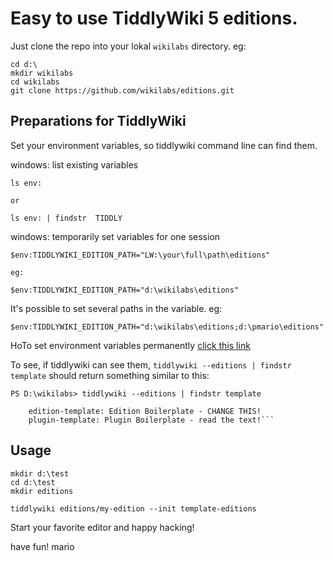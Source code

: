 # Easy to use TiddlyWiki 5 editions.

Just clone the repo into your lokal `wikilabs` directory. eg:

```
cd d:\
mkdir wikilabs
cd wikilabs
git clone https://github.com/wikilabs/editions.git
```


## Preparations for TiddlyWiki

Set your environment variables, so tiddlywiki command line can find them.

windows: list existing variables


```
ls env:

or

ls env: | findstr  TIDDLY
```

windows: temporarily set variables for one session

```
$env:TIDDLYWIKI_EDITION_PATH="LW:\your\full\path\editions"

eg:

$env:TIDDLYWIKI_EDITION_PATH="d:\wikilabs\editions"
```

It's possible to set several paths in the variable. eg:

```
$env:TIDDLYWIKI_EDITION_PATH="d:\wikilabs\editions;d:\pmario\editions"
```

HoTo set environment variables permanently [click this link](https://www.google.at/search?q=set+environment+variables+windows10)

To see, if tiddlywiki can see them, `tiddlywiki --editions | findstr template` should return something similar to this:

```
PS D:\wikilabs> tiddlywiki --editions | findstr template

    edition-template: Edition Boilerplate - CHANGE THIS!
    plugin-template: Plugin Boilerplate - read the text!```
```

## Usage

```
mkdir d:\test
cd d:\test
mkdir editions

tiddlywiki editions/my-edition --init template-editions
```

Start your favorite editor and happy hacking!

have fun!
mario
